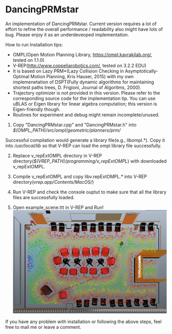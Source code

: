 # DancingPRMstar

An implementation of DancingPRMstar. Current version requires a lot of effort to refine the overall performance / readability also
might have lots of bug. Please enjoy it as an underdeveoped implementation.

How to run
Installation tips:
- OMPL(Open Motion Planning Library, https://ompl.kavrakilab.org/, tested on 1.1.0)
- V-REP(http://www.coppeliarobotics.com/, tested on 3.2.2 EDU)
- It is based on Lazy PRM\*(Lazy Collision Checking in Asymptotically-Optimal Motion Planning, Kris Hauser, 2015) with my own implemenetation of DSPT(Fully dynamic algorithms for maintaining shortest paths trees, D. Frigioni, Journal of Algoritms, 2000).
- Trajectory optimizer is not provided in this version. Please refer to the corresponding source code
for the implementation tip. You can use uBLAS or Eigen library for linear algebra computation; this version
is Eigen-friendly though.
- Routines for experiment and debug might remain incomplete/unused.

1. Copy "DancingPRMstar.cpp" and "DancingPRMstar.h" into *$(OMPL_PATH)/src/ompl/geometric/planners/prm/*

Successful compilation would generate a library file(e.g., libompl.\*).
Copy it into */usr/local/lib* so that V-REP can load the ompl library file successfully.

2. Replace v_repExtOMPL directory in V-REP directory(*$(VREP_PATH)/programming/v_repExtOMPL*) with 
downloaded v_repExtOMPL.

3. Compile v_repExtOMPL and copy libv.repExtOMPL.\* into V-REP directory(*vrep.app/Contents/MacOS/*)

4. Run V-REP and check the console ouptut to make sure that all the library files are successfully loaded.

5. Open example_scene.ttt in V-REP and Run!
![img](https://github.com/aidyk/DancingPRMstar/blob/master/example_screenshot.png)

If you have any problem with installation or following the above steps, feel free to mail me or leave a comment.
